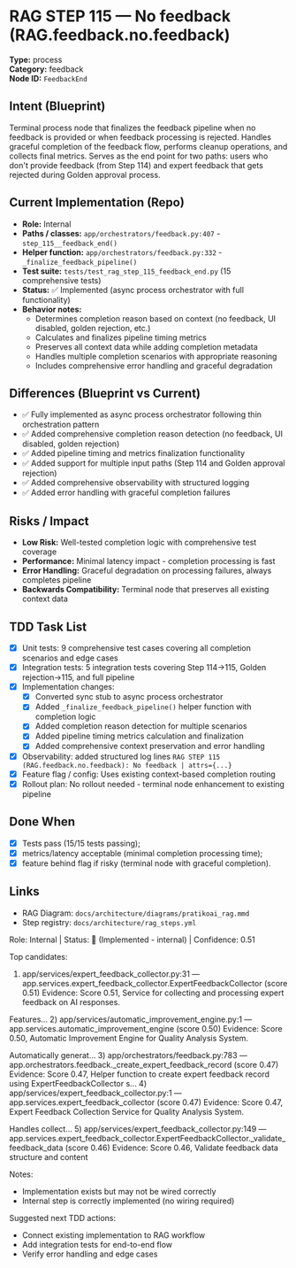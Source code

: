 # RAG STEP 115 — No feedback (RAG.feedback.no.feedback)

**Type:** process  
**Category:** feedback  
**Node ID:** `FeedbackEnd`

## Intent (Blueprint)
Terminal process node that finalizes the feedback pipeline when no feedback is provided or when feedback processing is rejected. Handles graceful completion of the feedback flow, performs cleanup operations, and collects final metrics. Serves as the end point for two paths: users who don't provide feedback (from Step 114) and expert feedback that gets rejected during Golden approval process.

## Current Implementation (Repo)
- **Role:** Internal
- **Paths / classes:** `app/orchestrators/feedback.py:407` - `step_115__feedback_end()`
- **Helper function:** `app/orchestrators/feedback.py:332` - `_finalize_feedback_pipeline()`
- **Test suite:** `tests/test_rag_step_115_feedback_end.py` (15 comprehensive tests)
- **Status:** ✅ Implemented (async process orchestrator with full functionality)
- **Behavior notes:**
  - Determines completion reason based on context (no feedback, UI disabled, golden rejection, etc.)
  - Calculates and finalizes pipeline timing metrics
  - Preserves all context data while adding completion metadata
  - Handles multiple completion scenarios with appropriate reasoning
  - Includes comprehensive error handling and graceful degradation

## Differences (Blueprint vs Current)
- ✅ Fully implemented as async process orchestrator following thin orchestration pattern
- ✅ Added comprehensive completion reason detection (no feedback, UI disabled, golden rejection)
- ✅ Added pipeline timing and metrics finalization functionality
- ✅ Added support for multiple input paths (Step 114 and Golden approval rejection)
- ✅ Added comprehensive observability with structured logging
- ✅ Added error handling with graceful completion failures

## Risks / Impact
- **Low Risk:** Well-tested completion logic with comprehensive test coverage
- **Performance:** Minimal latency impact - completion processing is fast
- **Error Handling:** Graceful degradation on processing failures, always completes pipeline
- **Backwards Compatibility:** Terminal node that preserves all existing context data

## TDD Task List
- [x] Unit tests: 9 comprehensive test cases covering all completion scenarios and edge cases
- [x] Integration tests: 5 integration tests covering Step 114→115, Golden rejection→115, and full pipeline
- [x] Implementation changes:
  - [x] Converted sync stub to async process orchestrator
  - [x] Added `_finalize_feedback_pipeline()` helper function with completion logic
  - [x] Added completion reason detection for multiple scenarios
  - [x] Added pipeline timing metrics calculation and finalization
  - [x] Added comprehensive context preservation and error handling
- [x] Observability: added structured log lines
  `RAG STEP 115 (RAG.feedback.no.feedback): No feedback | attrs={...}`
- [x] Feature flag / config: Uses existing context-based completion routing
- [x] Rollout plan: No rollout needed - terminal node enhancement to existing pipeline

## Done When
- [x] Tests pass (15/15 tests passing);
- [x] metrics/latency acceptable (minimal completion processing time);
- [x] feature behind flag if risky (terminal node with graceful completion).

## Links
- RAG Diagram: `docs/architecture/diagrams/pratikoai_rag.mmd`
- Step registry: `docs/architecture/rag_steps.yml`


<!-- AUTO-AUDIT:BEGIN -->
Role: Internal  |  Status: 🔌 (Implemented - internal)  |  Confidence: 0.51

Top candidates:
1) app/services/expert_feedback_collector.py:31 — app.services.expert_feedback_collector.ExpertFeedbackCollector (score 0.51)
   Evidence: Score 0.51, Service for collecting and processing expert feedback on AI responses.

Features...
2) app/services/automatic_improvement_engine.py:1 — app.services.automatic_improvement_engine (score 0.50)
   Evidence: Score 0.50, Automatic Improvement Engine for Quality Analysis System.

Automatically generat...
3) app/orchestrators/feedback.py:783 — app.orchestrators.feedback._create_expert_feedback_record (score 0.47)
   Evidence: Score 0.47, Helper function to create expert feedback record using ExpertFeedbackCollector s...
4) app/services/expert_feedback_collector.py:1 — app.services.expert_feedback_collector (score 0.47)
   Evidence: Score 0.47, Expert Feedback Collection Service for Quality Analysis System.

Handles collect...
5) app/services/expert_feedback_collector.py:149 — app.services.expert_feedback_collector.ExpertFeedbackCollector._validate_feedback_data (score 0.46)
   Evidence: Score 0.46, Validate feedback data structure and content

Notes:
- Implementation exists but may not be wired correctly
- Internal step is correctly implemented (no wiring required)

Suggested next TDD actions:
- Connect existing implementation to RAG workflow
- Add integration tests for end-to-end flow
- Verify error handling and edge cases
<!-- AUTO-AUDIT:END -->